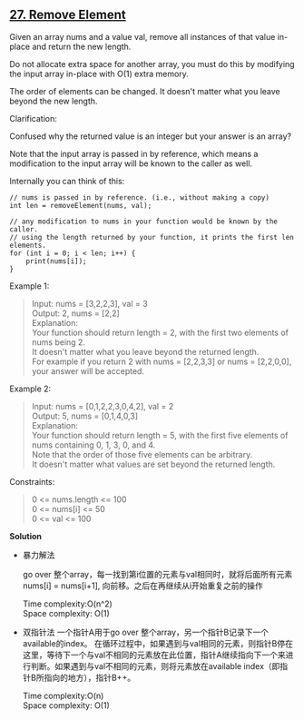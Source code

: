 ## [27. Remove Element](https://leetcode.com/problems/remove-element/)
Given an array nums and a value val, remove all instances of that value in-place and return the new length.

Do not allocate extra space for another array, you must do this by modifying the input array in-place with O(1) extra memory.

The order of elements can be changed. It doesn't matter what you leave beyond the new length.

Clarification:

Confused why the returned value is an integer but your answer is an array?

Note that the input array is passed in by reference, which means a modification to the input array will be known to the caller as well.

Internally you can think of this:
```
// nums is passed in by reference. (i.e., without making a copy)
int len = removeElement(nums, val);

// any modification to nums in your function would be known by the caller.
// using the length returned by your function, it prints the first len elements.
for (int i = 0; i < len; i++) {
    print(nums[i]);
}
```

Example 1:
>Input: nums = [3,2,2,3], val = 3  
  Output: 2, nums = [2,2]  
  Explanation:   
  Your function should return length = 2, with the first two elements of nums being 2.  
  It doesn't matter what you leave beyond the returned length.  
   For example if you return 2 with nums = [2,2,3,3] or nums = [2,2,0,0], your answer will be accepted.
  

Example 2:
> Input: nums = [0,1,2,2,3,0,4,2], val = 2  
 Output: 5, nums = [0,1,4,0,3]  
 Explanation:   
 Your function should return length = 5, with the first five elements of nums containing 0, 1, 3, 0, and 4.   
 Note that the order of those five elements can be arbitrary.   
 It doesn't matter what values are set beyond the returned length.


Constraints:

>0 <= nums.length <= 100  
 0 <= nums[i] <= 50  
 0 <= val <= 100

**Solution**  

* 暴力解法  

    go over 整个array，每一找到第i位置的元素与val相同时，就将后面所有元素nums[i] = nums[i+1], 向前移。之后在再继续从i开始重复之前的操作  
    
    Time complexity:O(n^2)     
    Space complexity: O(1)
    
* 双指针法
    一个指针A用于go over 整个array，另一个指针B记录下一个available的index。
    在循环过程中，如果遇到与val相同的元素，则指针B停在这里，等待下一个与val不相同的元素放在此位置，指针A继续指向下一个来进行判断。如果遇到与val不相同的元素，则将元素放在available index（即指针B所指向的地方），指针B++。  
      
    Time complexity:O(n)  
    Space complexity: O(1)
